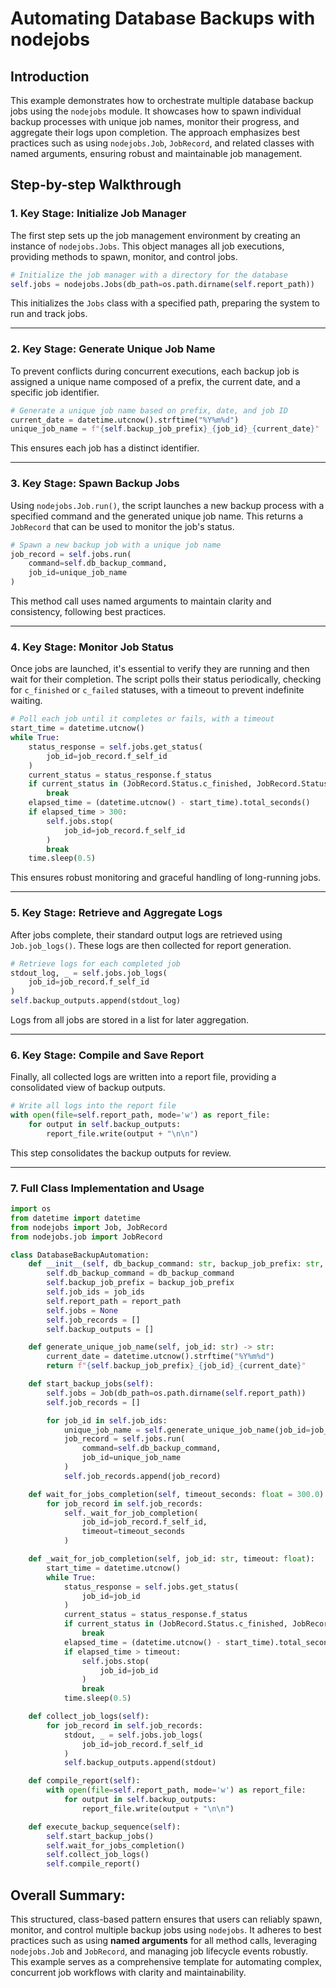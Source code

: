 # Automating Database Backups with nodejobs

## Introduction
This example demonstrates how to orchestrate multiple database backup jobs using the `nodejobs` module. It showcases how to spawn individual backup processes with unique job names, monitor their progress, and aggregate their logs upon completion. The approach emphasizes best practices such as using `nodejobs.Job`, `JobRecord`, and related classes with named arguments, ensuring robust and maintainable job management.

## Step-by-step Walkthrough

### 1. Key Stage: Initialize Job Manager
The first step sets up the job management environment by creating an instance of `nodejobs.Jobs`. This object manages all job executions, providing methods to spawn, monitor, and control jobs.

```python
# Initialize the job manager with a directory for the database
self.jobs = nodejobs.Jobs(db_path=os.path.dirname(self.report_path))
```
This initializes the `Jobs` class with a specified path, preparing the system to run and track jobs.

---

### 2. Key Stage: Generate Unique Job Name
To prevent conflicts during concurrent executions, each backup job is assigned a unique name composed of a prefix, the current date, and a specific job identifier.

```python
# Generate a unique job name based on prefix, date, and job ID
current_date = datetime.utcnow().strftime("%Y%m%d")
unique_job_name = f"{self.backup_job_prefix}_{job_id}_{current_date}"
```
This ensures each job has a distinct identifier.

---

### 3. Key Stage: Spawn Backup Jobs
Using `nodejobs.Job.run()`, the script launches a new backup process with a specified command and the generated unique job name. This returns a `JobRecord` that can be used to monitor the job's status.

```python
# Spawn a new backup job with a unique job name
job_record = self.jobs.run(
    command=self.db_backup_command,
    job_id=unique_job_name
)
```
This method call uses named arguments to maintain clarity and consistency, following best practices.

---

### 4. Key Stage: Monitor Job Status
Once jobs are launched, it's essential to verify they are running and then wait for their completion. The script polls their status periodically, checking for `c_finished` or `c_failed` statuses, with a timeout to prevent indefinite waiting.

```python
# Poll each job until it completes or fails, with a timeout
start_time = datetime.utcnow()
while True:
    status_response = self.jobs.get_status(
        job_id=job_record.f_self_id
    )
    current_status = status_response.f_status
    if current_status in (JobRecord.Status.c_finished, JobRecord.Status.c_failed):
        break
    elapsed_time = (datetime.utcnow() - start_time).total_seconds()
    if elapsed_time > 300:
        self.jobs.stop(
            job_id=job_record.f_self_id
        )
        break
    time.sleep(0.5)
```
This ensures robust monitoring and graceful handling of long-running jobs.

---

### 5. Key Stage: Retrieve and Aggregate Logs
After jobs complete, their standard output logs are retrieved using `Job.job_logs()`. These logs are then collected for report generation.

```python
# Retrieve logs for each completed job
stdout_log, _ = self.jobs.job_logs(
    job_id=job_record.f_self_id
)
self.backup_outputs.append(stdout_log)
```
Logs from all jobs are stored in a list for later aggregation.

---

### 6. Key Stage: Compile and Save Report
Finally, all collected logs are written into a report file, providing a consolidated view of backup outputs.

```python
# Write all logs into the report file
with open(file=self.report_path, mode='w') as report_file:
    for output in self.backup_outputs:
        report_file.write(output + "\n\n")
```
This step consolidates the backup outputs for review.

---

### 7. Full Class Implementation and Usage

```python
import os
from datetime import datetime
from nodejobs import Job, JobRecord
from nodejobs.job import JobRecord

class DatabaseBackupAutomation:
    def __init__(self, db_backup_command: str, backup_job_prefix: str, job_ids: list, report_path: str):
        self.db_backup_command = db_backup_command
        self.backup_job_prefix = backup_job_prefix
        self.job_ids = job_ids
        self.report_path = report_path
        self.jobs = None
        self.job_records = []
        self.backup_outputs = []

    def generate_unique_job_name(self, job_id: str) -> str:
        current_date = datetime.utcnow().strftime("%Y%m%d")
        return f"{self.backup_job_prefix}_{job_id}_{current_date}"

    def start_backup_jobs(self):
        self.jobs = Job(db_path=os.path.dirname(self.report_path))
        self.job_records = []

        for job_id in self.job_ids:
            unique_job_name = self.generate_unique_job_name(job_id=job_id)
            job_record = self.jobs.run(
                command=self.db_backup_command,
                job_id=unique_job_name
            )
            self.job_records.append(job_record)

    def wait_for_jobs_completion(self, timeout_seconds: float = 300.0):
        for job_record in self.job_records:
            self._wait_for_job_completion(
                job_id=job_record.f_self_id,
                timeout=timeout_seconds
            )

    def _wait_for_job_completion(self, job_id: str, timeout: float):
        start_time = datetime.utcnow()
        while True:
            status_response = self.jobs.get_status(
                job_id=job_id
            )
            current_status = status_response.f_status
            if current_status in (JobRecord.Status.c_finished, JobRecord.Status.c_failed):
                break
            elapsed_time = (datetime.utcnow() - start_time).total_seconds()
            if elapsed_time > timeout:
                self.jobs.stop(
                    job_id=job_id
                )
                break
            time.sleep(0.5)

    def collect_job_logs(self):
        for job_record in self.job_records:
            stdout, _ = self.jobs.job_logs(
                job_id=job_record.f_self_id
            )
            self.backup_outputs.append(stdout)

    def compile_report(self):
        with open(file=self.report_path, mode='w') as report_file:
            for output in self.backup_outputs:
                report_file.write(output + "\n\n")

    def execute_backup_sequence(self):
        self.start_backup_jobs()
        self.wait_for_jobs_completion()
        self.collect_job_logs()
        self.compile_report()
```

## Overall Summary:
This structured, class-based pattern ensures that users can reliably spawn, monitor, and control multiple backup jobs using `nodejobs`. It adheres to best practices such as using **named arguments** for all method calls, leveraging `nodejobs.Job` and `JobRecord`, and managing job lifecycle events robustly. This example serves as a comprehensive template for automating complex, concurrent job workflows with clarity and maintainability.